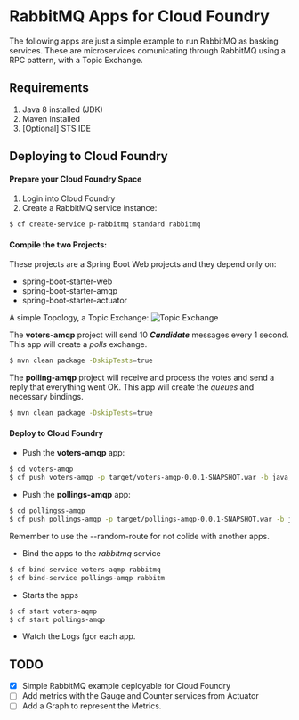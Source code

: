 # RabbitMQ Apps for Cloud Foundry

The following apps are just a simple example to run RabbitMQ as basking services. These are microservices comunicating through RabbitMQ using a RPC pattern, with a Topic Exchange.

## Requirements
1. Java 8 installed (JDK)
2. Maven installed
3. [Optional] STS IDE

## Deploying to Cloud Foundry

#### Prepare your Cloud Foundry Space
1. Login into Cloud Foundry
2. Create a RabbitMQ service instance:
```bash
$ cf create-service p-rabbitmq standard rabbitmq
```

#### Compile the two Projects:

These projects are a Spring Boot Web projects and they depend only on:
- spring-boot-starter-web
- spring-boot-starter-amqp
- spring-boot-starter-actuator

A simple Topology, a Topic Exchange:
![Topic Exchange](https://github.com/felipeg48/cloud-foundry-notes/blob/master/rabbitmq-notes/images/topology.png "Topic Exchange")


The **voters-amqp** project will send 10 **_Candidate_** messages every 1 second. This app will create a _polls_ exchange.
```bash
$ mvn clean package -DskipTests=true
```

The **polling-amqp** project will receive and process the votes and send a reply that everything went OK. This app will create the _queues_ and necessary bindings.
```bash
$ mvn clean package -DskipTests=true
```

#### Deploy to Cloud Foundry

- Push the **voters-amqp** app:
```bash
$ cd voters-amqp
$ cf push voters-amqp -p target/voters-amqp-0.0.1-SNAPSHOT.war -b java_buildpack --no-start -m 512M
```

- Push the **pollings-amqp** app:
```bash
$ cd pollingss-amqp
$ cf push pollings-amqp -p target/pollings-amqp-0.0.1-SNAPSHOT.war -b java_buildpack --no-start -m 512M
```
<aside class="notice">
Remember to use the --random-route for not colide with another apps.
</aside>

- Bind the apps to the _rabbitmq_ service
```bash
$ cf bind-service voters-aqmp rabbitmq
$ cf bind-service pollings-amqp rabbitm
```

- Starts the apps
```bash
$ cf start voters-aqmp
$ cf start pollings-amqp
```

- Watch the Logs fgor each app.

## TODO

- [X] Simple RabbitMQ example deployable for Cloud Foundry
- [ ] Add metrics with the Gauge and Counter services from Actuator
- [ ] Add a Graph to represent the Metrics.
